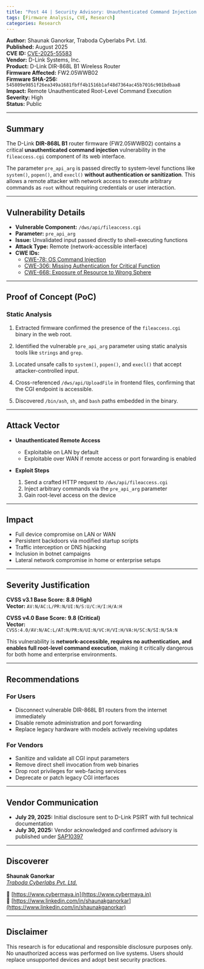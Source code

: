 ```yaml
---
title: "Post 44 | Security Advisory: Unauthenticated Command Injection in D-Link DIR-868L B1 (CVE-2025-55583)"
tags: [Firmware Analysis, CVE, Research]
categories: Research
---
```


**Author:** Shaunak Ganorkar, Traboda Cyberlabs Pvt. Ltd.  
**Published:** August 2025  
**CVE ID:** [CVE-2025-55583](https://cve.mitre.org/cgi-bin/cvename.cgi?name=CVE-2025-55583)  
**Vendor:** D-Link Systems, Inc.  
**Product:** D-Link DIR-868L B1 Wireless Router  
**Firmware Affected:** FW2.05WWB02  
**Firmware SHA-256:** `545809e9851f26ea349a1681fbff4b1516b1af48d7364ac45b7016c901bdbaa8`  
**Impact:** Remote Unauthenticated Root-Level Command Execution  
**Severity:** High  
**Status:** Public  

---

## Summary

The D-Link **DIR-868L B1** router firmware (FW2.05WWB02) contains a critical **unauthenticated command injection** vulnerability in the `fileaccess.cgi` component of its web interface.

The parameter `pre_api_arg` is passed directly to system-level functions like `system()`, `popen()`, and `execl()` **without authentication or sanitization**. This allows a remote attacker with network access to execute arbitrary commands as `root` without requiring credentials or user interaction.

---

## Vulnerability Details

- **Vulnerable Component:** `/dws/api/fileaccess.cgi`  
- **Parameter:** `pre_api_arg`  
- **Issue:** Unvalidated input passed directly to shell-executing functions  
- **Attack Type:** Remote (network-accessible interface)  
- **CWE IDs:**  
  - [CWE-78: OS Command Injection](https://cwe.mitre.org/data/definitions/78.html)  
  - [CWE-306: Missing Authentication for Critical Function](https://cwe.mitre.org/data/definitions/306.html)  
  - [CWE-668: Exposure of Resource to Wrong Sphere](https://cwe.mitre.org/data/definitions/668.html)

---

## Proof of Concept (PoC)

### Static Analysis

1. Extracted firmware confirmed the presence of the `fileaccess.cgi` binary in the web root.  

2. Identified the vulnerable `pre_api_arg` parameter using static analysis tools like `strings` and `grep`.  

3. Located unsafe calls to `system()`, `popen()`, and `execl()` that accept attacker-controlled input.  

4. Cross-referenced `/dws/api/UploadFile` in frontend files, confirming that the CGI endpoint is accessible.  

5. Discovered `/bin/ash`, `sh`, and `bash` paths embedded in the binary.  

---

## Attack Vector

- **Unauthenticated Remote Access**  
  - Exploitable on LAN by default  
  - Exploitable over WAN if remote access or port forwarding is enabled  

- **Exploit Steps**  
  1. Send a crafted HTTP request to `/dws/api/fileaccess.cgi`  
  2. Inject arbitrary commands via the `pre_api_arg` parameter  
  3. Gain root-level access on the device

---

## Impact

- Full device compromise on LAN or WAN  
- Persistent backdoors via modified startup scripts  
- Traffic interception or DNS hijacking  
- Inclusion in botnet campaigns  
- Lateral network compromise in home or enterprise setups  

---

## Severity Justification

**CVSS v3.1 Base Score:** **8.8 (High)**  
**Vector:** `AV:N/AC:L/PR:N/UI:N/S:U/C:H/I:H/A:H`

**CVSS v4.0 Base Score:** **9.8 (Critical)**  
**Vector:** `CVSS:4.0/AV:N/AC:L/AT:N/PR:N/UI:N/VC:H/VI:H/VA:H/SC:N/SI:N/SA:N`

This vulnerability is **network-accessible, requires no authentication, and enables full root-level command execution**, making it critically dangerous for both home and enterprise environments.


---

## Recommendations

### For Users
- Disconnect vulnerable DIR-868L B1 routers from the internet immediately  
- Disable remote administration and port forwarding  
- Replace legacy hardware with models actively receiving updates  

### For Vendors
- Sanitize and validate all CGI input parameters  
- Remove direct shell invocation from web binaries  
- Drop root privileges for web-facing services  
- Deprecate or patch legacy CGI interfaces

---

## Vendor Communication

- **July 29, 2025:** Initial disclosure sent to D-Link PSIRT with full technical documentation  
- **July 30, 2025:** Vendor acknowledged and confirmed advisory is published under [SAP10397](https://supportannouncement.us.dlink.com/security/publication.aspx?name=SAP10397)  
 

---

## Discoverer

**Shaunak Ganorkar**  
*[Traboda Cyberlabs Pvt. Ltd.](https://traboda.com/)*  

🔗 [https://www.cybermaya.in](https://www.cybermaya.in)  
🔗 [https://www.linkedin.com/in/shaunakganorkar](https://www.linkedin.com/in/shaunakganorkar)

---

## Disclaimer

This research is for educational and responsible disclosure purposes only. No unauthorized access was performed on live systems. Users should replace unsupported devices and adopt best security practices.
